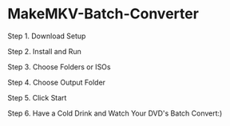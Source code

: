 MakeMKV-Batch-Converter
=======================

Step 1. Download Setup

Step 2. Install and Run

Step 3. Choose Folders or ISOs

Step 4. Choose Output Folder

Step 5. Click Start

Step 6. Have a Cold Drink and Watch Your DVD's Batch Convert:)
